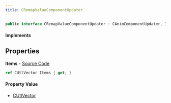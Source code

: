 ```yaml
---
title: CRemapValueComponentUpdater
---
```


```csharp
public interface CRemapValueComponentUpdater : CAnimComponentUpdater, ISchemaClass<CAnimComponentUpdater>, ISchemaClass<CRemapValueComponentUpdater>, ISchemaField, ISchemaClass, INativeHandle
```

#### Implements

## Properties

**Items** - [Source Code](https://github.com/swiftly-solution/swiftlys2/blob/main/managed/src/SwiftlyS2.Generated/Schemas/Interfaces/CRemapValueComponentUpdater.cs#L17)

```csharp
ref CUtlVector Items { get; }
```

#### Property Value

- [CUtlVector](/docs/api/shared/natives/cutlvector)

